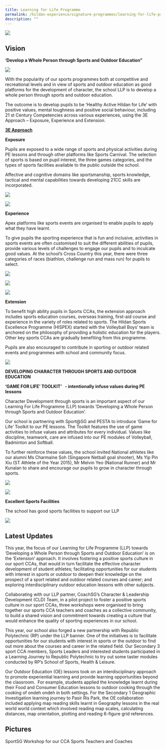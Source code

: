 ```yaml
---
title: Learning for Life Programme
permalink: /hildan-experience/signature-programmes/learning-for-life-programme/
description: ""
---
```

![](/images/Signature%20Programmes/DARE%20Banner.jpg)

Vision
------

**‘Develop a Whole Person through Sports and Outdoor Education”**


![](/images/Signature%20Programmes/LLP%201.jpg)

With the popularity of our sports programmes both at competitive and recreational levels and in view of sports and outdoor education as good platforms for the development of character, the school LLP is to develop a whole person through sports and outdoor education.

The outcome is to develop pupils to be ‘Healthy Active Hildan for Life’ with positive values, mental toughness and positive social behaviour, including 21 st Century Competencies across various experiences, using the 3E Approach – Exposure, Experience and Extension.

**<u>3E Approach</u>**

**Exposure**

Pupils are exposed to a wide range of sports and physical activities during PE lessons and through other platforms like Sports Carnival. The selection of sports is based on pupil interest, the three games categories, and the types of sports facilities available to the public outside the school.

Affective and cognitive domains like sportsmanship, sports knowledge, tactical and mental capabilities towards developing 21CC skills are incorporated.

![](/images/Signature%20Programmes/LLP%202.jpg)

![](/images/Signature%20Programmes/LLP%203.jpg)

**Experience**

Apex platforms like sports events are organised to enable pupils to apply what they have learnt.

To give pupils the sporting experience that is fun and inclusive, activities in sports events are often customised to suit the different abilities of pupils, provide various levels of challenges to engage our pupils and to inculcate good values. At the school’s Cross Country this year, there were three categories of races (biathlon, challenge run and mass run) for pupils to select.

![](/images/Signature%20Programmes/LLP%204.jpg)

![](/images/Signature%20Programmes/LLP%205.jpg)

![](/images/Signature%20Programmes/LLP%206.jpg)


**Extension**

To benefit high ability pupils in Sports CCAs, the extension approach includes sports education courses, overseas training, first-aid course and experience in the variety of roles related to sports. The Hildan Sports Excellence Programme (HISPEX) started with the Volleyball Boys’ team is anchored on the philosophy of providing a holistic education for the players. Other key sports CCAs are gradually benefiting from this programme.

Pupils are also encouraged to contribute in sporting or outdoor related events and programmes with school and community focus.

![](/images/Signature%20Programmes/LLP%207.jpg)

**DEVELOPING CHARACTER THROUGH SPORTS AND OUTDOOR EDUCATION**

**‘GAME FOR LIFE’ TOOLKIT’   - intentionally infuse values during PE lessons**

Character Development through sports is an important aspect of our Learning For Life Programme (LLP) towards ‘Developing a Whole Person through Sports and Outdoor Education’.

Our school is partnering with Sport@SG and PESTA to introduce ‘Game for Life’ Toolkit to our PE lessons. The Toolkit features the use of game activities to infuse values and attributes for every individual. Values like discipline, teamwork, care are infused into our PE modules of Volleyball, Badminton and Softball.

To further reinforce these values, the school invited National athletes like our alumni Ms Charmaine Soh (Singapore Netball goal shooter), Ms Yip Pin Xiu (ST Athlete of the Year 2015), Mr Melvin Yeo (National Runner) and Mr Kunalan to share and encourage our pupils to grow in character through sports.


![](/images/Signature%20Programmes/LLP%208.jpg)


![](/images/Signature%20Programmes/LLP%209.jpg)

**Excellent Sports Facilities**

The school has good sports facilities to support our LLP

![](/images/Signature%20Programmes/LLP%2010.jpg)

Latest Updates 
---------------

This year, the focus of our Learning for Life Programme (LLP) towards ‘Developing a Whole Person through Sports and Outdoor Education’ is on the ‘Extension’ approach. It involves fostering a positive sports culture in our sport CCAs, that would in turn facilitate the effective character development of student athletes; facilitating opportunities for our students with interest in sports or outdoor to deepen their knowledge on the prospect of a sport related and outdoor related courses and career; and exploring interdisciplinary outdoor education lessons with other subjects.

  

Collaborating with our LLP partner, CoachSG’s Character & Leadership Development (CLD) Team, in a pilot project to foster a positive sports culture in our sport CCAs, three workshops were organised to bring together our sports CCA teachers and coaches as a collective community, to build a shared vision and commitment towards creating a culture that would enhance the quality of sporting experiences in our school. 

  

This year, our school also forged a new partnership with Republic Polytechnic (RP) under the LLP banner. One of the initiatives is to facilitate opportunities for our students with interest in sports or the outdoor to find out more about the courses and career in the related field. Our Secondary 3 sport CCA members, Sports Leaders and interested students participated in a Learning Journey to Republic Polytechnic to try out some taster modules conducted by RP’s School of Sports, Health & Leisure. 

  

Our Outdoor Education (OE) lessons took on an interdisciplinary approach to promote experiential learning and provide learning opportunities beyond the classroom.  For example, students applied the knowledge learnt during their Food and Consumer Education lessons to outdoor cooking through the cooking of ondeh ondeh in both settings. For the Secondary 1 Geographic Investigation learning journey to Pasir Ris Park, the OE collaboration included applying map reading skills learnt in Geography lessons in the real world world context which involved reading map scales, calculating distances, map orientation, plotting and reading 6-figure grid references.  

  

Pictures 
---------

SportSG Workshop for our CCA Sports Teachers and Coaches
